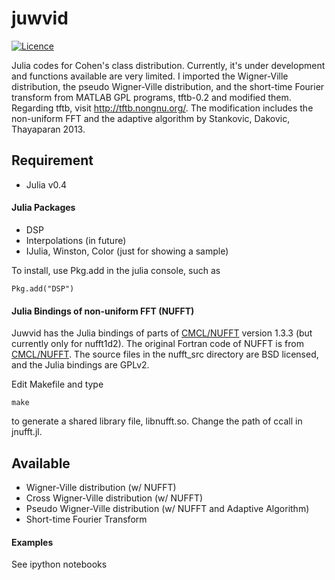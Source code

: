 # juwvid

[![Licence](http://img.shields.io/badge/license-GPLv2-blue.svg?style=flat)](http://www.gnu.org/licenses/gpl-2.0.html)

Julia codes for Cohen's class distribution. Currently, it's under development and functions available are very limited. I imported the Wigner-Ville distribution, the pseudo Wigner-Ville distribution, and the short-time Fourier transform from MATLAB GPL programs, tftb-0.2 and modified them. Regarding tftb, visit http://tftb.nongnu.org/. The modification includes the non-uniform FFT and the adaptive algorithm by Stankovic, Dakovic, Thayaparan 2013. 

## Requirement

- Julia v0.4

#### Julia Packages 

- DSP
- Interpolations (in future)
- IJulia, Winston, Color (just for showing a sample)

To install, use Pkg.add in the julia console, such as

```
Pkg.add("DSP")
```

#### Julia Bindings of non-uniform FFT (NUFFT)

Juwvid has the Julia bindings of parts of [CMCL/NUFFT](http://www.cims.nyu.edu/cmcl/nufft/nufft.html) version 1.3.3 (but currently only for nufft1d2). The original Fortran code of NUFFT is from [CMCL/NUFFT](http://www.cims.nyu.edu/cmcl/nufft/nufft.html). The source files in the nufft_src directory are BSD licensed, and the Julia bindings are GPLv2.

Edit Makefile and type

```
make
```

to generate a shared library file, libnufft.so. Change the path of ccall in jnufft.jl. 

## Available 

- Wigner-Ville distribution (w/ NUFFT)
- Cross Wigner-Ville distribution  (w/ NUFFT)
- Pseudo Wigner-Ville distribution (w/ NUFFT and Adaptive Algorithm)
- Short-time Fourier Transform

#### Examples
See ipython notebooks

